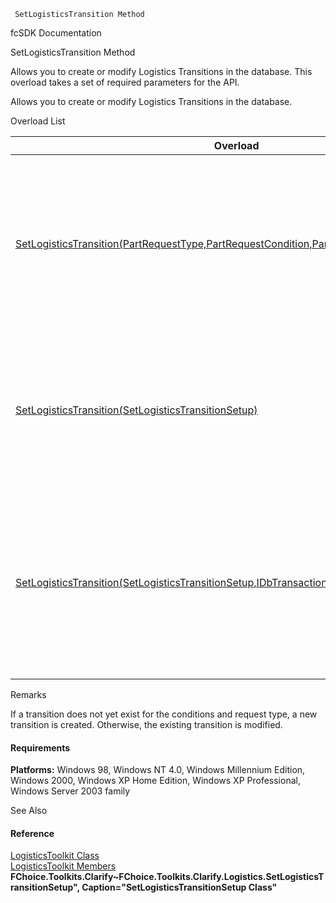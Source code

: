 ﻿     SetLogisticsTransition Method                                                   

fcSDK Documentation

SetLogisticsTransition Method

Allows you to create or modify Logistics Transitions in the database. This overload takes a set of required parameters for the API.

Allows you to create or modify Logistics Transitions in the database.

Overload List

| Overload | Description |
| --- | --- |
| [SetLogisticsTransition(PartRequestType,PartRequestCondition,PartRequestCondition,String\[\])](FChoice.Toolkits.Clarify~FChoice.Toolkits.Clarify.Logistics.LogisticsToolkit~SetLogisticsTransition(PartRequestType,PartRequestCondition,PartRequestCondition,String[]).md) | Allows you to create or modify Logistics Transitions in the database. This overload takes a set of required parameters for the API.   |
| [SetLogisticsTransition(SetLogisticsTransitionSetup)](FChoice.Toolkits.Clarify~FChoice.Toolkits.Clarify.Logistics.LogisticsToolkit~SetLogisticsTransition(SetLogisticsTransitionSetup).md) | Allows you to create or modify Logistics Transitions in the database. This overload takes a setup object.   |
| [SetLogisticsTransition(SetLogisticsTransitionSetup,IDbTransaction)](FChoice.Toolkits.Clarify~FChoice.Toolkits.Clarify.Logistics.LogisticsToolkit~SetLogisticsTransition(SetLogisticsTransitionSetup,IDbTransaction).md) | Allows you to create or modify Logistics Transitions in the database. This overload takes a setup object and a database transaction.   |

Remarks

If a transition does not yet exist for the conditions and request type, a new transition is created. Otherwise, the existing transition is modified.

#### Requirements

**Platforms:** Windows 98, Windows NT 4.0, Windows Millennium Edition, Windows 2000, Windows XP Home Edition, Windows XP Professional, Windows Server 2003 family

See Also

#### Reference

[LogisticsToolkit Class](FChoice.Toolkits.Clarify~FChoice.Toolkits.Clarify.Logistics.LogisticsToolkit.md)  
[LogisticsToolkit Members](FChoice.Toolkits.Clarify~FChoice.Toolkits.Clarify.Logistics.LogisticsToolkit_members.md)  
**FChoice.Toolkits.Clarify~FChoice.Toolkits.Clarify.Logistics.SetLogisticsTransitionSetup", Caption="SetLogisticsTransitionSetup Class"**